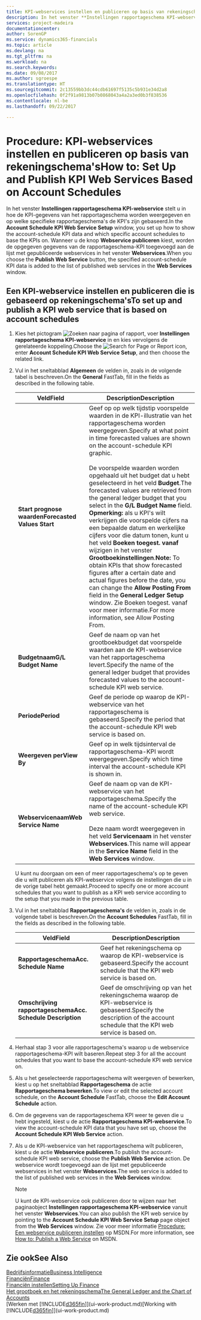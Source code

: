```yaml
---
title: KPI-webservices instellen en publiceren op basis van rekeningschema's | Microsoft Docs
description: In het venster **Instellingen rapportageschema KPI-webservice** stelt u in hoe de KPI-gegevens van het rapportageschema worden weergegeven en op welke specifieke rapportageschema's de KPI's zijn gebaseerd.
services: project-madeira
documentationcenter: 
author: SorenGP
ms.service: dynamics365-financials
ms.topic: article
ms.devlang: na
ms.tgt_pltfrm: na
ms.workload: na
ms.search.keywords: 
ms.date: 09/08/2017
ms.author: sgroespe
ms.translationtype: HT
ms.sourcegitcommit: 2c13559bb3dc44cdb61697f5135c5b931e34d2a8
ms.openlocfilehash: 0f2f91a9813b07b0868043a4a2a3ed0b3f838536
ms.contentlocale: nl-be
ms.lasthandoff: 09/22/2017

---
```

# <a name="how-to-set-up-and-publish-kpi-web-services-based-on-account-schedules"></a><span data-ttu-id="bd6a3-103">Procedure: KPI-webservices instellen en publiceren op basis van rekeningschema's</span><span class="sxs-lookup"><span data-stu-id="bd6a3-103">How to: Set Up and Publish KPI Web Services Based on Account Schedules</span></span>
<span data-ttu-id="bd6a3-104">In het venster **Instellingen rapportageschema KPI-webservice** stelt u in hoe de KPI-gegevens van het rapportageschema worden weergegeven en op welke specifieke rapportageschema's de KPI's zijn gebaseerd.</span><span class="sxs-lookup"><span data-stu-id="bd6a3-104">In the **Account Schedule KPI Web Service Setup** window, you set up how to show the account-schedule KPI data and which specific account schedules to base the KPIs on.</span></span> <span data-ttu-id="bd6a3-105">Wanneer u de knop **Webservice publiceren** kiest, worden de opgegeven gegevens van de rapportageschema-KPI toegevoegd aan de lijst met gepubliceerde webservices in het venster **Webservices**.</span><span class="sxs-lookup"><span data-stu-id="bd6a3-105">When you choose the **Publish Web Service** button, the specified account-schedule KPI data is added to the list of published web services in the **Web Services** window.</span></span>  

## <a name="to-set-up-and-publish-a-kpi-web-service-that-is-based-on-account-schedules"></a><span data-ttu-id="bd6a3-106">Een KPI-webservice instellen en publiceren die is gebaseerd op rekeningschema's</span><span class="sxs-lookup"><span data-stu-id="bd6a3-106">To set up and publish a KPI web service that is based on account schedules</span></span>  

1.  <span data-ttu-id="bd6a3-107">Kies het pictogram ![Zoeken naar pagina of rapport](media/ui-search/search_small.png "pictogram Zoeken naar pagina of rapport"), voer **Instellingen rapportageschema KPI-webservice** in en kies vervolgens de gerelateerde koppeling.</span><span class="sxs-lookup"><span data-stu-id="bd6a3-107">Choose the ![Search for Page or Report](media/ui-search/search_small.png "Search for Page or Report icon") icon, enter **Account Schedule KPI Web Service Setup**, and then choose the related link.</span></span>  
2.  <span data-ttu-id="bd6a3-108">Vul in het sneltabblad **Algemeen** de velden in, zoals in de volgende tabel is beschreven.</span><span class="sxs-lookup"><span data-stu-id="bd6a3-108">On the **General** FastTab, fill in the fields as described in the following table.</span></span>  

    |<span data-ttu-id="bd6a3-109">Veld</span><span class="sxs-lookup"><span data-stu-id="bd6a3-109">Field</span></span>|<span data-ttu-id="bd6a3-110">Description</span><span class="sxs-lookup"><span data-stu-id="bd6a3-110">Description</span></span>|  
    |---------------------------------|---------------------------------------|  
    |<span data-ttu-id="bd6a3-111">**Start prognose waarden**</span><span class="sxs-lookup"><span data-stu-id="bd6a3-111">**Forecasted Values Start**</span></span>|<span data-ttu-id="bd6a3-112">Geef op op welk tijdstip voorspelde waarden in de KPI-illustratie van het rapportageschema worden weergegeven.</span><span class="sxs-lookup"><span data-stu-id="bd6a3-112">Specify at what point in time forecasted values are shown on the account-schedule KPI graphic.</span></span><br /><br /> <span data-ttu-id="bd6a3-113">De voorspelde waarden worden opgehaald uit het budget dat u hebt geselecteerd in het veld **Budget**.</span><span class="sxs-lookup"><span data-stu-id="bd6a3-113">The forecasted values are retrieved from the general ledger budget that you select in the **G/L Budget Name** field.</span></span> <span data-ttu-id="bd6a3-114">**Opmerking:** als u KPI's wilt verkrijgen die voorspelde cijfers na een bepaalde datum en werkelijke cijfers voor die datum tonen, kunt u het veld **Boeken toegest. vanaf** wijzigen in het venster **Grootboekinstellingen**.</span><span class="sxs-lookup"><span data-stu-id="bd6a3-114">**Note:**  To obtain KPIs that show forecasted figures after a certain date and actual figures before the date, you can change the **Allow Posting From** field in the **General Ledger Setup** window.</span></span> <span data-ttu-id="bd6a3-115">Zie Boeken toegest. vanaf voor meer informatie.</span><span class="sxs-lookup"><span data-stu-id="bd6a3-115">For more information, see Allow Posting From.</span></span>|  
    |<span data-ttu-id="bd6a3-116">**Budgetnaam**</span><span class="sxs-lookup"><span data-stu-id="bd6a3-116">**G/L Budget Name**</span></span>|<span data-ttu-id="bd6a3-117">Geef de naam op van het grootboekbudget dat voorspelde waarden aan de KPI-webservice van het rapportageschema levert.</span><span class="sxs-lookup"><span data-stu-id="bd6a3-117">Specify the name of the general ledger budget that provides forecasted values to the account-schedule KPI web service.</span></span>|  
    |<span data-ttu-id="bd6a3-118">**Periode**</span><span class="sxs-lookup"><span data-stu-id="bd6a3-118">**Period**</span></span>|<span data-ttu-id="bd6a3-119">Geef de periode op waarop de KPI-webservice van het rapportageschema is gebaseerd.</span><span class="sxs-lookup"><span data-stu-id="bd6a3-119">Specify the period that the account-schedule KPI web service is based on.</span></span>|  
    |<span data-ttu-id="bd6a3-120">**Weergeven per**</span><span class="sxs-lookup"><span data-stu-id="bd6a3-120">**View By**</span></span>|<span data-ttu-id="bd6a3-121">Geef op in welk tijdsinterval de rapportageschema-KPI wordt weergegeven.</span><span class="sxs-lookup"><span data-stu-id="bd6a3-121">Specify which time interval the account-schedule KPI is shown in.</span></span>|  
    |<span data-ttu-id="bd6a3-122">**Webservicenaam**</span><span class="sxs-lookup"><span data-stu-id="bd6a3-122">**Web Service Name**</span></span>|<span data-ttu-id="bd6a3-123">Geef de naam op van de KPI-webservice van het rapportageschema.</span><span class="sxs-lookup"><span data-stu-id="bd6a3-123">Specify the name of the account-schedule KPI web service.</span></span><br /><br /> <span data-ttu-id="bd6a3-124">Deze naam wordt weergegeven in het veld **Servicenaam** in het venster **Webservices**.</span><span class="sxs-lookup"><span data-stu-id="bd6a3-124">This name will appear in the **Service Name** field in the **Web Services** window.</span></span>|  

    <span data-ttu-id="bd6a3-125">U kunt nu doorgaan om een of meer rapportageschema's op te geven die u wilt publiceren als KPI-webservice volgens de instellingen die u in de vorige tabel hebt gemaakt.</span><span class="sxs-lookup"><span data-stu-id="bd6a3-125">Proceed to specify one or more account schedules that you want to publish as a KPI web service according to the setup that you made in the previous table.</span></span>  

3.  <span data-ttu-id="bd6a3-126">Vul in het sneltabblad **Rapportageschema's** de velden in, zoals in de volgende tabel is beschreven.</span><span class="sxs-lookup"><span data-stu-id="bd6a3-126">On the **Account Schedules** FastTab, fill in the fields as described in the following table.</span></span>  

    |<span data-ttu-id="bd6a3-127">Veld</span><span class="sxs-lookup"><span data-stu-id="bd6a3-127">Field</span></span>|<span data-ttu-id="bd6a3-128">Description</span><span class="sxs-lookup"><span data-stu-id="bd6a3-128">Description</span></span>|  
    |---------------------------------|---------------------------------------|  
    |<span data-ttu-id="bd6a3-129">**Rapportageschema**</span><span class="sxs-lookup"><span data-stu-id="bd6a3-129">**Acc. Schedule Name**</span></span>|<span data-ttu-id="bd6a3-130">Geef het rekeningschema op waarop de KPI-webservice is gebaseerd.</span><span class="sxs-lookup"><span data-stu-id="bd6a3-130">Specify the account schedule that the KPI web service is based on.</span></span>|  
    |<span data-ttu-id="bd6a3-131">**Omschrijving rapportageschema**</span><span class="sxs-lookup"><span data-stu-id="bd6a3-131">**Acc. Schedule Description**</span></span>|<span data-ttu-id="bd6a3-132">Geef de omschrijving op van het rekeningschema waarop de KPI-webservice is gebaseerd.</span><span class="sxs-lookup"><span data-stu-id="bd6a3-132">Specify the description of the account schedule that the KPI web service is based on.</span></span>|  

4.  <span data-ttu-id="bd6a3-133">Herhaal stap 3 voor alle rapportageschema's waarop u de webservice rapportageschema-KPI wilt baseren.</span><span class="sxs-lookup"><span data-stu-id="bd6a3-133">Repeat step 3 for all the account schedules that you want to base the account-schedule KPI web service on.</span></span>  
5.  <span data-ttu-id="bd6a3-134">Als u het geselecteerde rapportageschema wilt weergeven of bewerken, kiest u op het sneltabblad **Rapportageschema** de actie **Rapportageschema bewerken**.</span><span class="sxs-lookup"><span data-stu-id="bd6a3-134">To view or edit the selected account schedule, on the **Account Schedule** FastTab, choose the **Edit Account Schedule** action.</span></span>  
6.  <span data-ttu-id="bd6a3-135">Om de gegevens van de rapportageschema KPI weer te geven die u hebt ingesteld, kiest u de actie **Rapportageschema KPI-webservice**.</span><span class="sxs-lookup"><span data-stu-id="bd6a3-135">To view the account-schedule KPI data that you have set up, choose the **Account Schedule KPI Web Service** action.</span></span>  
7.  <span data-ttu-id="bd6a3-136">Als u de KPI-webservice van het rapportageschema wilt publiceren, kiest u de actie **Webservice publiceren**.</span><span class="sxs-lookup"><span data-stu-id="bd6a3-136">To publish the account-schedule KPI web service, choose the **Publish Web Service** action.</span></span> <span data-ttu-id="bd6a3-137">De webservice wordt toegevoegd aan de lijst met gepubliceerde webservices in het venster **Webservices**.</span><span class="sxs-lookup"><span data-stu-id="bd6a3-137">The web service is added to the list of published web services in the **Web Services** window.</span></span>  

    > [!NOTE]  
    >  <span data-ttu-id="bd6a3-138">U kunt de KPI-webservice ook publiceren door te wijzen naar het paginaobject **Instellingen rapportageschema KPI-webservice** vanuit het venster **Webservices**.</span><span class="sxs-lookup"><span data-stu-id="bd6a3-138">You can also publish the KPI web service by pointing to the **Account Schedule KPI Web Service Setup** page object from the **Web Services** window.</span></span> <span data-ttu-id="bd6a3-139">Zie voor meer informatie [Procedure: Een webservice publiceren instellen](https://msdn.microsoft.com/en-us/library/dd338978.aspx) op MSDN.</span><span class="sxs-lookup"><span data-stu-id="bd6a3-139">For more information, see [How to: Publish a Web Service](https://msdn.microsoft.com/en-us/library/dd338978.aspx) on MSDN.</span></span>  

## <a name="see-also"></a><span data-ttu-id="bd6a3-140">Zie ook</span><span class="sxs-lookup"><span data-stu-id="bd6a3-140">See Also</span></span>  
[<span data-ttu-id="bd6a3-141">Bedrijfsinformatie</span><span class="sxs-lookup"><span data-stu-id="bd6a3-141">Business Intelligence</span></span>](bi.md)  
[<span data-ttu-id="bd6a3-142">Financiën</span><span class="sxs-lookup"><span data-stu-id="bd6a3-142">Finance</span></span>](finance.md)  
[<span data-ttu-id="bd6a3-143">Financiën instellen</span><span class="sxs-lookup"><span data-stu-id="bd6a3-143">Setting Up Finance</span></span>](finance-setup-finance.md)  
[<span data-ttu-id="bd6a3-144">Het grootboek en het rekeningschema</span><span class="sxs-lookup"><span data-stu-id="bd6a3-144">The General Ledger and the Chart of Accounts</span></span>](finance-general-ledger.md)  
<span data-ttu-id="bd6a3-145">[Werken met [!INCLUDE[d365fin](includes/d365fin_md.md)]](ui-work-product.md)</span><span class="sxs-lookup"><span data-stu-id="bd6a3-145">[Working with [!INCLUDE[d365fin](includes/d365fin_md.md)]](ui-work-product.md)</span></span>

